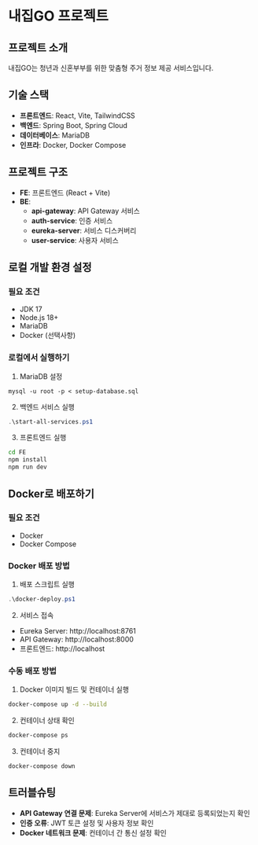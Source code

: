 # 내집GO 프로젝트

## 프로젝트 소개
내집GO는 청년과 신혼부부를 위한 맞춤형 주거 정보 제공 서비스입니다.

## 기술 스택
- **프론트엔드**: React, Vite, TailwindCSS
- **백엔드**: Spring Boot, Spring Cloud
- **데이터베이스**: MariaDB
- **인프라**: Docker, Docker Compose

## 프로젝트 구조
- **FE**: 프론트엔드 (React + Vite)
- **BE**:
  - **api-gateway**: API Gateway 서비스
  - **auth-service**: 인증 서비스
  - **eureka-server**: 서비스 디스커버리
  - **user-service**: 사용자 서비스

## 로컬 개발 환경 설정

### 필요 조건
- JDK 17
- Node.js 18+
- MariaDB
- Docker (선택사항)

### 로컬에서 실행하기
1. MariaDB 설정
```
mysql -u root -p < setup-database.sql
```

2. 백엔드 서비스 실행
```powershell
.\start-all-services.ps1
```

3. 프론트엔드 실행
```bash
cd FE
npm install
npm run dev
```

## Docker로 배포하기

### 필요 조건
- Docker
- Docker Compose

### Docker 배포 방법
1. 배포 스크립트 실행
```powershell
.\docker-deploy.ps1
```

2. 서비스 접속
- Eureka Server: http://localhost:8761
- API Gateway: http://localhost:8000
- 프론트엔드: http://localhost

### 수동 배포 방법
1. Docker 이미지 빌드 및 컨테이너 실행
```bash
docker-compose up -d --build
```

2. 컨테이너 상태 확인
```bash
docker-compose ps
```

3. 컨테이너 중지
```bash
docker-compose down
```

## 트러블슈팅
- **API Gateway 연결 문제**: Eureka Server에 서비스가 제대로 등록되었는지 확인
- **인증 오류**: JWT 토큰 설정 및 사용자 정보 확인
- **Docker 네트워크 문제**: 컨테이너 간 통신 설정 확인